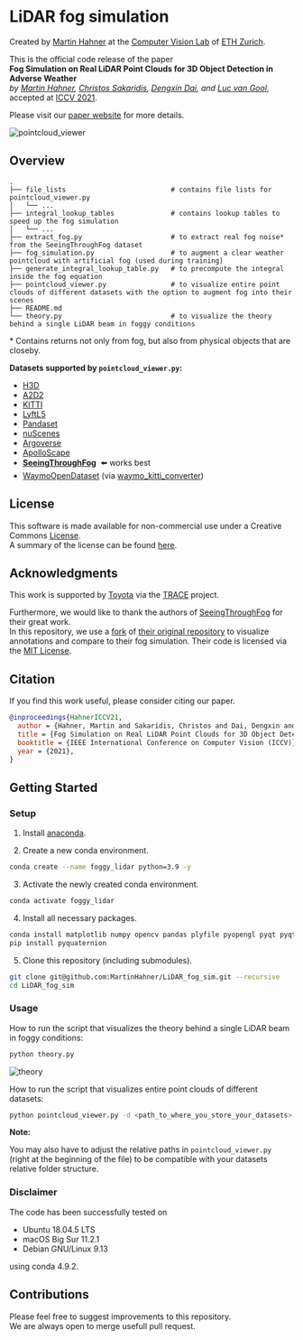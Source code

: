 # LiDAR fog simulation

Created by [Martin Hahner](https://sites.google.com/view/martinhahner/home) at the [Computer Vision Lab](https://vision.ee.ethz.ch/) of [ETH Zurich](https://ethz.ch/).

This is the official code release of the paper <br> 
**Fog Simulation on Real LiDAR Point Clouds for 3D Object Detection in Adverse Weather** <br>
*by [Martin Hahner](https://www.trace.ethz.ch/team/members/martin.html), [Christos Sakaridis](https://www.trace.ethz.ch/team/members/christos.html), [Dengxin Dai](https://www.trace.ethz.ch/team/members/dengxin.html), and [Luc van Gool](https://www.trace.ethz.ch/team/members/luc.html)*, accepted at [ICCV 2021](http://iccv2021.thecvf.com). <br>

Please visit our [paper website](https://trace.ethz.ch/lidar_fog_sim) for more details.

![pointcloud_viewer](https://user-images.githubusercontent.com/14181188/115385936-0e033b00-a1d9-11eb-9d55-75969ae7ce47.gif)

## Overview

    .
    ├── file_lists                          # contains file lists for pointcloud_viewer.py
    │   └── ...
    ├── integral_lookup_tables              # contains lookup tables to speed up the fog simulation
    │   └── ... 
    ├── extract_fog.py                      # to extract real fog noise* from the SeeingThroughFog dataset
    ├── fog_simulation.py                   # to augment a clear weather pointcloud with artificial fog (used during training)
    ├── generate_integral_lookup_table.py   # to precompute the integral inside the fog equation
    ├── pointcloud_viewer.py                # to visualize entire point clouds of different datasets with the option to augment fog into their scenes
    ├── README.md
    └── theory.py                           # to visualize the theory behind a single LiDAR beam in foggy conditions


\* Contains returns not only from fog, but also from physical objects that are closeby.

**Datasets supported by `pointcloud_viewer.py`:**
- [H3D](https://usa.honda-ri.com/H3D)
- [A2D2](https://www.a2d2.audi/a2d2/en.html)
- [KITTI](http://www.cvlibs.net/datasets/kitti/eval_object.php?obj_benchmark=3d)
- [LyftL5](https://self-driving.lyft.com/level5/prediction/)
- [Pandaset](https://pandaset.org/)
- [nuScenes](https://www.nuscenes.org/nuscenes)
- [Argoverse](https://www.argoverse.org/data.html#tracking-link)
- [ApolloScape](http://apolloscape.auto/tracking.html)
- **[SeeingThroughFog](https://www.cs.princeton.edu/~fheide/AdverseWeatherFusion/)** &nbsp;:arrow_left: works best
- [WaymoOpenDataset](https://waymo.com/open/) (via [waymo_kitti_converter](https://github.com/caizhongang/waymo_kitti_converter))


## License

This software is made available for non-commercial use under a Creative Commons [License](LICENSE).<br>
A summary of the license can be found [here](https://creativecommons.org/licenses/by-nc/4.0/).


## Acknowledgments

This work is supported by [Toyota](https://www.toyota-europe.com/) via the [TRACE](https://www.trace.ethz.ch/) project.

Furthermore, we would like to thank the authors of [SeeingThroughFog](https://www.cs.princeton.edu/~fheide/AdverseWeatherFusion/) for their great work. <br>
In this repository, we use a [fork](https://github.com/MartinHahner/SeeingThroughFog) of [their original repository](https://github.com/princeton-computational-imaging/SeeingThroughFog) to visualize annotations and compare to their fog simulation. Their code is licensed via the [MIT License](https://github.com/princeton-computational-imaging/SeeingThroughFog/blob/master/LICENSE).

## Citation

If you find this work useful, please consider citing our paper.
```bibtex
@inproceedings{HahnerICCV21,
  author = {Hahner, Martin and Sakaridis, Christos and Dai, Dengxin and Van Gool, Luc},
  title = {Fog Simulation on Real LiDAR Point Clouds for 3D Object Detection in Adverse Weather},
  booktitle = {IEEE International Conference on Computer Vision (ICCV)},
  year = {2021},
}
```


## Getting Started

### Setup

1) Install [anaconda](https://docs.anaconda.com/anaconda/install/).

2) Create a new conda environment.

```bash
conda create --name foggy_lidar python=3.9 -y
```

3) Activate the newly created conda environment.

```bash
conda activate foggy_lidar
```

4) Install all necessary packages.

```bash
conda install matplotlib numpy opencv pandas plyfile pyopengl pyqt pyqtgraph quaternion scipy tqdm -c conda-forge -y
pip install pyquaternion
```

5) Clone this repository (including submodules).
```bash
git clone git@github.com:MartinHahner/LiDAR_fog_sim.git --recursive
cd LiDAR_fog_sim
```

### Usage

How to run the script that visualizes the theory behind a single LiDAR beam in foggy conditions:

```bash
python theory.py
```
![theory](https://user-images.githubusercontent.com/14181188/115370049-f9b74200-a1c8-11eb-88d0-474b8dd5daa3.gif)

How to run the script that visualizes entire point clouds of different datasets:

```bash
python pointcloud_viewer.py -d <path_to_where_you_store_your_datasets>
```

**Note:**

You may also have to adjust the relative paths in `pointcloud_viewer.py` (right at the beginning of the file) to be compatible with your datasets relative folder structure.

### Disclaimer

The code has been successfully tested on
- Ubuntu 18.04.5 LTS
- macOS Big Sur 11.2.1
- Debian GNU/Linux 9.13

using conda 4.9.2.


## Contributions
Please feel free to suggest improvements to this repository.<br> 
We are always open to merge usefull pull request.
